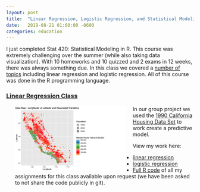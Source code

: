 ```yaml
---
layout: post
title:  "Linear Regression, Logistic Regression, and Statistical Modeling in R"
date:   2019-08-21 01:00:00 -0600
categories: education
---
```


I just completed Stat 420: Statistical Modeling in R. This course was extremely challenging over the summer (while also taking data visualization). With 10 homeworks and 10 quizzed and 2 exams in 12 weeks, there was always something due.  In this class we covered a [number of topics](https://daviddalpiaz.github.io/appliedstats/index.html) including linear regression and logistic regression.  All of this course was done in the R programming language.


### [Linear Regression Class](/images/portfolio/Data_Analysis.html)

[<img align="left" src="/images/portfolio/california_data_analysis.PNG" hspace="20">](/images/portfolio/Data_Analysis.html)

In our group project we used the [1990 California Housing Data Set](https://rpubs.com/ablythe/520912) to work create a predictive model.

View my work here:
* [linear regression](/images/portfolio/w09-hw-ablythe.html)
* [logistic regression](/images/portfolio/w10-hw-ablythe.html)
* [Full R code](https://gitlab.com/aaronblythe/stat420) of all my assignments for this class available upon request (we have been asked to not share the code publicly in git).

<br/>
<br/>
<br/>
<br/>